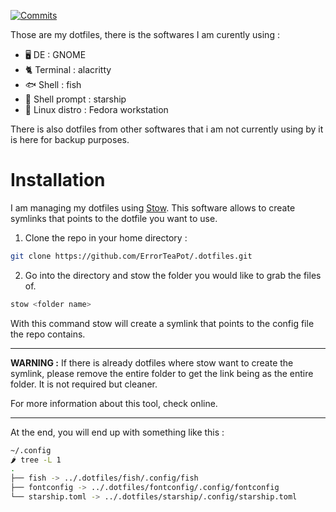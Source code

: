 [![Commits][commits-shield]][commits-url]

Those are my dotfiles, there is the softwares I am curently using :

- 🖥️ DE : GNOME
- 🐈 Terminal : alacritty
- 🐟 Shell : fish
- 💫 Shell prompt : starship
- 🐧 Linux distro : Fedora workstation
  
There is also dotfiles from other softwares that i am not currently using by it is here for backup purposes.

[commits-shield]: https://img.shields.io/github/commit-activity/t/ErrorTeaPot/.dotfiles
[commits-url]: https://github.com/ErrorTeaPot/.dotfiles/graphs/commit-activity

# Installation

I am managing my dotfiles using [Stow]([URL](https://www.gnu.org/software/stow/)).
This software allows to create symlinks that points to the dotfile you want to use. 

1. Clone the repo in your home directory :
```bash
git clone https://github.com/ErrorTeaPot/.dotfiles.git
```
2. Go into the directory and stow the folder you would like to grab the files of.
```bash
stow <folder name>
```
With this command stow will create a symlink that points to the config file the repo contains.

---
**WARNING :** If there is already dotfiles where stow want to create the symlink, please remove the entire folder to get the link being as the entire folder.
It is not required but cleaner. 

For more information about this tool, check online.

---

At the end, you will end up with something like this :
```bash
~/.config
🌶️ tree -L 1                                                                                                     (base)
.
├── fish -> ../.dotfiles/fish/.config/fish
├── fontconfig -> ../.dotfiles/fontconfig/.config/fontconfig
└── starship.toml -> ../.dotfiles/starship/.config/starship.toml
```
